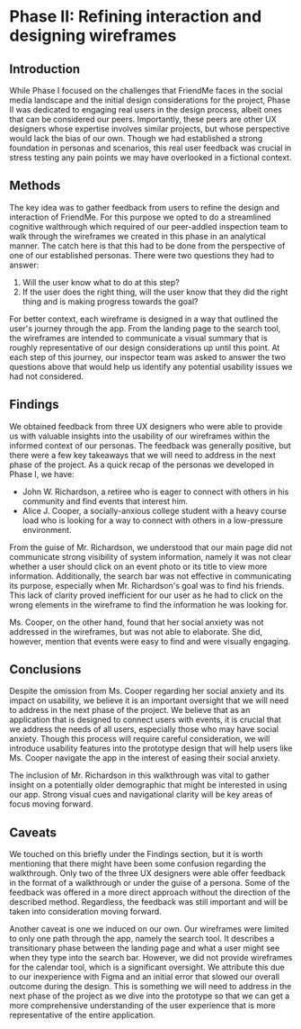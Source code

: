 # Phase II: Refining interaction and designing wireframes

## Introduction

While Phase I focused on the challenges that FriendMe faces in the social media landscape and the initial design considerations for the project, Phase II was dedicated to engaging real users in the design process, albeit ones that can be considered our peers. Importantly, these peers are other UX designers whose expertise involves similar projects, but whose perspective would lack the bias of our own. Though we had established a strong foundation in personas and scenarios, this real user feedback was crucial in stress testing any pain points we may have overlooked in a fictional context. 

## Methods

The key idea was to gather feedback from users to refine the design and interaction of FriendMe. For this purpose we opted to do a streamlined cognitive walthrough which required of our peer-addled inspection team to walk through the wireframes we created in this phase in an analytical manner. The catch here is that this had to be done from the perspective of one of our established personas. There were two questions they had to answer:

1. Will the user know what to do at this step?
2. If the user does the right thing, will the user know that they did the right thing and is making progress towards the goal?

For better context, each wireframe is designed in a way that outlined the user's journey through the app. From the landing page to the search tool, the wireframes are intended to communicate a visual summary that is roughly representative of our design considerations up until this point. At each step of this journey, our inspector team was asked to answer the two questions above that would help us identify any potential usability issues we had not considered.


## Findings

We obtained feedback from three UX designers who were able to provide us with valuable insights into the usability of our wireframes within the informed context of our personas. The feedback was generally positive, but there were a few key takeaways that we will need to address in the next phase of the project. As a quick recap of the personas we developed in Phase I, we have:

- John W. Richardson, a retiree who is eager to connect with others in his community and find events that interest him.
- Alice J. Cooper, a socially-anxious college student with a heavy course load who is looking for a way to connect with others in a low-pressure environment.

From the guise of Mr. Richardson, we understood that our main page did not communicate strong visibility of system information, namely it was not clear whether a user should click on an event photo or its title to view more information. Additionally, the search bar was not effective in communicating its purpose, especially when Mr. Richardson's goal was to find his friends. This lack of clarity proved inefficient for our user as he had to click on the wrong elements in the wireframe to find the information he was looking for.

Ms. Cooper, on the other hand, found that her social anxiety was not addressed in the wireframes, but was not able to elaborate. She did, however, mention that events were easy to find and were visually engaging.

## Conclusions

Despite the omission from Ms. Cooper regarding her social anxiety and its impact on usability, we believe it is an important oversight that we will need to address in the next phase of the project. We believe that as an application that is designed to connect users with events, it is crucial that we address the needs of all users, especially those who may have social anxiety. Though this process will require careful consideration, we will introduce usability features into the prototype design that will help users like Ms. Cooper navigate the app in the interest of easing their social anxiety.

The inclusion of Mr. Richardson in this walkthrough was vital to gather insight on a potentially older demographic that might be interested in using our app. Strong visual cues and navigational clarity will be key areas of focus moving forward.

## Caveats

We touched on this briefly under the Findings section, but it is worth mentioning that there might have been some confusion regarding the walkthrough. Only two of the three UX designers were able offer feedback in the format of a walkthrough or under the guise of a persona. Some of the feedback was offered in a more direct approach without the direction of the described method. Regardless, the feedback was still important and will be taken into consideration moving forward.

Another caveat is one we induced on our own. Our wireframes were limited to only one path through the app, namely the search tool. It describes a transitionary phase between the landing page and what a user might see when they type into the search bar. However, we did not provide wireframes for the calendar tool, which is a significant oversight. We attribute this due to our inexperience with Figma and an initial error that slowed our overall outcome during the design. This is something we will need to address in the next phase of the project as we dive into the prototype so that we can get a more comprehensive understanding of the user experience that is more representative of the entire application.